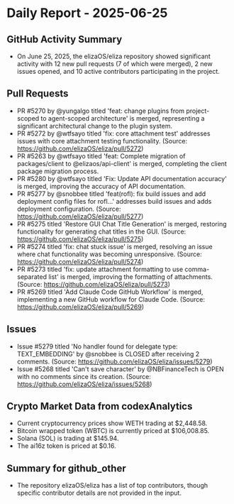 # Daily Report - 2025-06-25

## GitHub Activity Summary
- On June 25, 2025, the elizaOS/eliza repository showed significant activity with 12 new pull requests (7 of which were merged), 2 new issues opened, and 10 active contributors participating in the project.

## Pull Requests
- PR #5270 by @yungalgo titled 'feat: change plugins from project-scoped to agent-scoped architecture' is merged, representing a significant architectural change to the plugin system.
- PR #5272 by @wtfsayo titled 'fix: core attachment test' addresses issues with core attachment testing functionality. (Source: https://github.com/elizaOS/eliza/pull/5272)
- PR #5263 by @wtfsayo titled 'feat: Complete migration of packages/client to @elizaos/api-client' is merged, completing the client package migration process.
- PR #5280 by @wtfsayo titled 'Fix: Update API documentation accuracy' is merged, improving the accuracy of API documentation.
- PR #5277 by @snobbee titled 'feat(rofl): fix build issues and add deployment config files for rofl…' addresses build issues and adds deployment configuration. (Source: https://github.com/elizaOS/eliza/pull/5277)
- PR #5275 titled 'Restore GUI Chat Title Generation' is merged, restoring functionality for generating chat titles in the GUI. (Source: https://github.com/elizaOS/eliza/pull/5275)
- PR #5274 titled 'fix: chat stuck issue' is merged, resolving an issue where chat functionality was becoming unresponsive. (Source: https://github.com/elizaOS/eliza/pull/5274)
- PR #5273 titled 'fix: update attachment formatting to use comma-separated list' is merged, improving the formatting of attachments. (Source: https://github.com/elizaOS/eliza/pull/5273)
- PR #5269 titled 'Add Claude Code GitHub Workflow' is merged, implementing a new GitHub workflow for Claude Code. (Source: https://github.com/elizaOS/eliza/pull/5269)

## Issues
- Issue #5279 titled 'No handler found for delegate type: TEXT_EMBEDDING' by @snobbee is CLOSED after receiving 2 comments. (Source: https://github.com/elizaOS/eliza/issues/5279)
- Issue #5268 titled 'Can't save character' by @NBFinanceTech is OPEN with no comments since its creation. (Source: https://github.com/elizaOS/eliza/issues/5268)

## Crypto Market Data from codexAnalytics
- Current cryptocurrency prices show WETH trading at $2,448.58.
- Bitcoin wrapped token (WBTC) is currently priced at $106,008.85.
- Solana (SOL) is trading at $145.94.
- The ai16z token is priced at $0.16.

## Summary for github_other
- The repository elizaOS/eliza has a list of top contributors, though specific contributor details are not provided in the input.